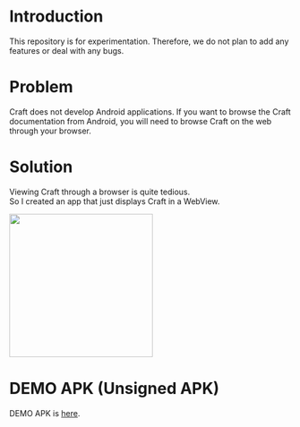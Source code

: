 # Introduction

This repository is for experimentation. Therefore, we do not plan to add any features or deal with any bugs.

# Problem

Craft does not develop Android applications. If you want to browse the Craft documentation from Android, you will need to browse Craft on the web through your browser.

# Solution

Viewing Craft through a browser is quite tedious.   
So I created an app that just displays Craft in a WebView.

<img src=https://user-images.githubusercontent.com/23740796/147816294-95019177-a6e2-4fec-9519-f06d59baf65f.png width=256>

# DEMO APK (Unsigned APK)

DEMO APK is [here](https://github.com/kaleidot725/CraftForAndroid/blob/main/craft%20for%20android%20demo.apk).
